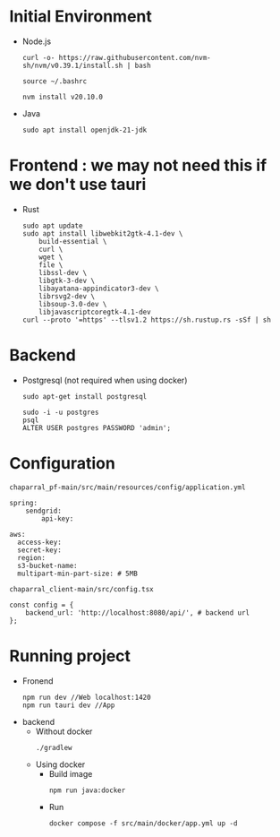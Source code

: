 # Initial Environment
- Node.js
    ```
    curl -o- https://raw.githubusercontent.com/nvm-sh/nvm/v0.39.1/install.sh | bash

    source ~/.bashrc

    nvm install v20.10.0
    ```
- Java
    ```
    sudo apt install openjdk-21-jdk
    ```
# Frontend : we may not need this if we don't use tauri
- Rust
    ```
    sudo apt update
    sudo apt install libwebkit2gtk-4.1-dev \
        build-essential \ 
        curl \
        wget \
        file \
        libssl-dev \
        libgtk-3-dev \
        libayatana-appindicator3-dev \
        librsvg2-dev \
        libsoup-3.0-dev \
        libjavascriptcoregtk-4.1-dev
    curl --proto '=https' --tlsv1.2 https://sh.rustup.rs -sSf | sh
    ```
# Backend
- Postgresql (not required when using docker)
    ```
    sudo apt-get install postgresql

    sudo -i -u postgres
    psql
    ALTER USER postgres PASSWORD 'admin';
    ```
# Configuration
`chaparral_pf-main/src/main/resources/config/application.yml`
```
spring:
    sendgrid:
        api-key:

aws:
  access-key:
  secret-key:
  region:
  s3-bucket-name:
  multipart-min-part-size: # 5MB
```
`chaparral_client-main/src/config.tsx`
```
const config = {
    backend_url: 'http://localhost:8080/api/', # backend url
};
```
# Running project
- Fronend
    ```
    npm run dev //Web localhost:1420
    npm run tauri dev //App
    ```
- backend
    - Without docker
        ```
        ./gradlew
        ```
    - Using docker
        - Build image
            ```
            npm run java:docker
            ```
        - Run
            ```
            docker compose -f src/main/docker/app.yml up -d
            ```
